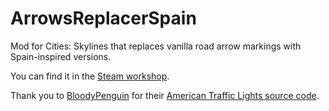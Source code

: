 # ArrowsReplacerSpain
Mod for Cities: Skylines that replaces vanilla road arrow markings with Spain-inspired versions.

You can find it in the [Steam workshop](https://steamcommunity.com/sharedfiles/filedetails/?id=2009708489).

Thank you to [BloodyPenguin](https://github.com/bloodypenguin) for their [American Traffic Lights source code](https://github.com/bloodypenguin/Skylines-AmericanTrafficLights).

